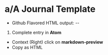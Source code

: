 # a/A Journal Template

+ Github Flavored HTML output:
--
1.  Complete entry in **Atom**
-   Context (Right) click on **markdown-preview**
-   Copy as HTML
